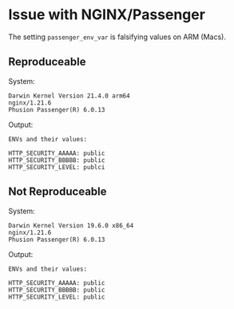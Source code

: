# Issue with NGINX/Passenger

The setting `passenger_env_var` is falsifying values on ARM (Macs).

## Reproduceable

System:

```
Darwin Kernel Version 21.4.0 arm64
nginx/1.21.6
Phusion Passenger(R) 6.0.13
```

Output:

```
ENVs and their values:

HTTP_SECURITY_AAAAA: public
HTTP_SECURITY_BBBBB: public
HTTP_SECURITY_LEVEL: publci
```

## Not Reproduceable

System:

```
Darwin Kernel Version 19.6.0 x86_64
nginx/1.21.6
Phusion Passenger(R) 6.0.13
```

Output:

```
ENVs and their values:

HTTP_SECURITY_AAAAA: public
HTTP_SECURITY_BBBBB: public
HTTP_SECURITY_LEVEL: public
```
